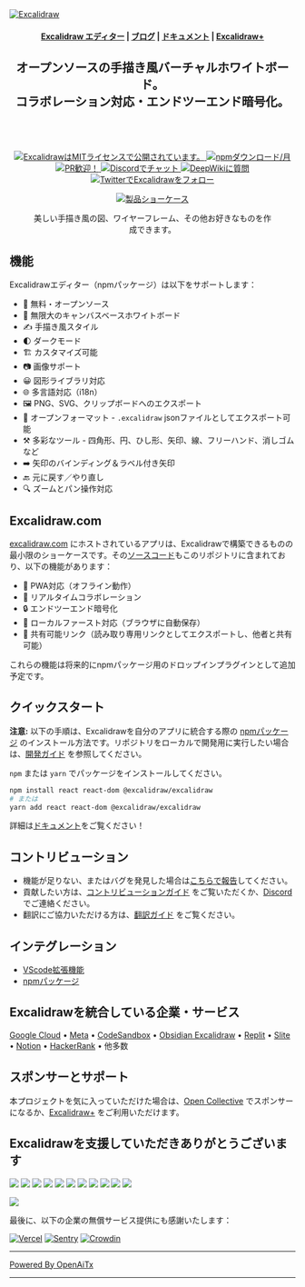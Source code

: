 <a href="https://excalidraw.com/" target="_blank" rel="noopener">
  <picture>
    <source media="(prefers-color-scheme: dark)" alt="Excalidraw" srcset="https://excalidraw.nyc3.cdn.digitaloceanspaces.com/github/excalidraw_github_cover_2_dark.png" />
    <img alt="Excalidraw" src="https://excalidraw.nyc3.cdn.digitaloceanspaces.com/github/excalidraw_github_cover_2.png" />
  </picture>
</a>

<h4 align="center">
  <a href="https://excalidraw.com">Excalidraw エディター</a> |
  <a href="https://plus.excalidraw.com/blog">ブログ</a> |
  <a href="https://docs.excalidraw.com">ドキュメント</a> |
  <a href="https://plus.excalidraw.com">Excalidraw+</a>
</h4>

<div align="center">
  <h2>
    オープンソースの手描き風バーチャルホワイトボード。 </br>
    コラボレーション対応・エンドツーエンド暗号化。 </br>
  <br />
  </h2>
</div>

<br />
<p align="center">
  <a href="https://github.com/excalidraw/excalidraw/blob/master/LICENSE">
    <img alt="ExcalidrawはMITライセンスで公開されています。" src="https://img.shields.io/badge/license-MIT-blue.svg"  />
  </a>
  <a href="https://www.npmjs.com/package/@excalidraw/excalidraw">
    <img alt="npmダウンロード/月" src="https://img.shields.io/npm/dm/@excalidraw/excalidraw"  />
  </a>
  <a href="https://docs.excalidraw.com/docs/introduction/contributing">
    <img alt="PR歓迎！" src="https://img.shields.io/badge/PRs-welcome-brightgreen.svg?style=flat"  />
  </a>
  <a href="https://discord.gg/UexuTaE">
    <img alt="Discordでチャット" src="https://img.shields.io/discord/723672430744174682?color=738ad6&label=Chat%20on%20Discord&logo=discord&logoColor=ffffff&widge=false"/>
  </a>
  <a href="https://deepwiki.com/excalidraw/excalidraw">
    <img alt="DeepWikiに質問" src="https://deepwiki.com/badge.svg" />
  </a>
  <a href="https://twitter.com/excalidraw">
    <img alt="TwitterでExcalidrawをフォロー" src="https://img.shields.io/twitter/follow/excalidraw.svg?label=follow+@excalidraw&style=social&logo=twitter"/>
  </a>
</p>

<div align="center">
  <figure>
    <a href="https://excalidraw.com" target="_blank" rel="noopener">
      <img src="https://excalidraw.nyc3.cdn.digitaloceanspaces.com/github%2Fproduct_showcase.png" alt="製品ショーケース" />
    </a>
    <figcaption>
      <p align="center">
        美しい手描き風の図、ワイヤーフレーム、その他お好きなものを作成できます。
      </p>
    </figcaption>
  </figure>
</div>

## 機能

Excalidrawエディター（npmパッケージ）は以下をサポートします：

- 💯&nbsp;無料・オープンソース
- 🎨&nbsp;無限大のキャンバスベースホワイトボード
- ✍️&nbsp;手描き風スタイル
- 🌓&nbsp;ダークモード
- 🏗️&nbsp;カスタマイズ可能
- 📷&nbsp;画像サポート
- 😀&nbsp;図形ライブラリ対応
- 🌐&nbsp;多言語対応（i18n）
- 🖼️&nbsp;PNG、SVG、クリップボードへのエクスポート
- 💾&nbsp;オープンフォーマット - `.excalidraw` jsonファイルとしてエクスポート可能
- ⚒️&nbsp;多彩なツール - 四角形、円、ひし形、矢印、線、フリーハンド、消しゴム など
- ➡️&nbsp;矢印のバインディング＆ラベル付き矢印
- 🔙&nbsp;元に戻す／やり直し
- 🔍&nbsp;ズームとパン操作対応

## Excalidraw.com

[excalidraw.com](https://excalidraw.com) にホストされているアプリは、Excalidrawで構築できるものの最小限のショーケースです。その[ソースコード](https://github.com/excalidraw/excalidraw/tree/master/excalidraw-app)もこのリポジトリに含まれており、以下の機能があります：

- 📡&nbsp;PWA対応（オフライン動作）
- 🤼&nbsp;リアルタイムコラボレーション
- 🔒&nbsp;エンドツーエンド暗号化
- 💾&nbsp;ローカルファースト対応（ブラウザに自動保存）
- 🔗&nbsp;共有可能リンク（読み取り専用リンクとしてエクスポートし、他者と共有可能）

これらの機能は将来的にnpmパッケージ用のドロップインプラグインとして追加予定です。

## クイックスタート

**注意:** 以下の手順は、Excalidrawを自分のアプリに統合する際の [npmパッケージ](https://www.npmjs.com/package/@excalidraw/excalidraw) のインストール方法です。リポジトリをローカルで開発用に実行したい場合は、[開発ガイド](https://docs.excalidraw.com/docs/introduction/development) を参照してください。

`npm` または `yarn` でパッケージをインストールしてください。

```bash
npm install react react-dom @excalidraw/excalidraw
# または
yarn add react react-dom @excalidraw/excalidraw
```

詳細は[ドキュメント](https://docs.excalidraw.com/docs/@excalidraw/excalidraw/installation)をご覧ください！

## コントリビューション

- 機能が足りない、またはバグを発見した場合は[こちらで報告](https://github.com/excalidraw/excalidraw/issues)してください。
- 貢献したい方は、[コントリビューションガイド](https://docs.excalidraw.com/docs/introduction/contributing) をご覧いただくか、[Discord](https://discord.gg/UexuTaE)でご連絡ください。
- 翻訳にご協力いただける方は、[翻訳ガイド](https://docs.excalidraw.com/docs/introduction/contributing#translating) をご覧ください。

## インテグレーション

- [VScode拡張機能](https://marketplace.visualstudio.com/items?itemName=pomdtr.excalidraw-editor)
- [npmパッケージ](https://www.npmjs.com/package/@excalidraw/excalidraw)

## Excalidrawを統合している企業・サービス

[Google Cloud](https://googlecloudcheatsheet.withgoogle.com/architecture) • [Meta](https://meta.com/) • [CodeSandbox](https://codesandbox.io/) • [Obsidian Excalidraw](https://github.com/zsviczian/obsidian-excalidraw-plugin) • [Replit](https://replit.com/) • [Slite](https://slite.com/) • [Notion](https://notion.so/) • [HackerRank](https://www.hackerrank.com/) • 他多数

## スポンサーとサポート

本プロジェクトを気に入っていただけた場合は、[Open Collective](https://opencollective.com/excalidraw) でスポンサーになるか、[Excalidraw+](https://plus.excalidraw.com/) をご利用いただけます。

## Excalidrawを支援していただきありがとうございます

[<img src="https://opencollective.com/excalidraw/tiers/sponsors/0/avatar.svg?avatarHeight=120"/>](https://opencollective.com/excalidraw/tiers/sponsors/0/website) [<img src="https://opencollective.com/excalidraw/tiers/sponsors/1/avatar.svg?avatarHeight=120"/>](https://opencollective.com/excalidraw/tiers/sponsors/1/website) [<img src="https://opencollective.com/excalidraw/tiers/sponsors/2/avatar.svg?avatarHeight=120"/>](https://opencollective.com/excalidraw/tiers/sponsors/2/website) [<img src="https://opencollective.com/excalidraw/tiers/sponsors/3/avatar.svg?avatarHeight=120"/>](https://opencollective.com/excalidraw/tiers/sponsors/3/website) [<img src="https://opencollective.com/excalidraw/tiers/sponsors/4/avatar.svg?avatarHeight=120"/>](https://opencollective.com/excalidraw/tiers/sponsors/4/website) [<img src="https://opencollective.com/excalidraw/tiers/sponsors/5/avatar.svg?avatarHeight=120"/>](https://opencollective.com/excalidraw/tiers/sponsors/5/website) [<img src="https://opencollective.com/excalidraw/tiers/sponsors/6/avatar.svg?avatarHeight=120"/>](https://opencollective.com/excalidraw/tiers/sponsors/6/website) [<img src="https://opencollective.com/excalidraw/tiers/sponsors/7/avatar.svg?avatarHeight=120"/>](https://opencollective.com/excalidraw/tiers/sponsors/7/website) [<img src="https://opencollective.com/excalidraw/tiers/sponsors/8/avatar.svg?avatarHeight=120"/>](https://opencollective.com/excalidraw/tiers/sponsors/8/website) [<img src="https://opencollective.com/excalidraw/tiers/sponsors/9/avatar.svg?avatarHeight=120"/>](https://opencollective.com/excalidraw/tiers/sponsors/9/website) [<img src="https://opencollective.com/excalidraw/tiers/sponsors/10/avatar.svg?avatarHeight=120"/>](https://opencollective.com/excalidraw/tiers/sponsors/10/website)

<a href="https://opencollective.com/excalidraw#category-CONTRIBUTE" target="_blank"><img src="https://opencollective.com/excalidraw/tiers/backers.svg?avatarHeight=32"/></a>

最後に、以下の企業の無償サービス提供にも感謝いたします：

[![Vercel](./.github/assets/vercel.svg)](https://vercel.com) [![Sentry](./.github/assets/sentry.svg)](https://sentry.io) [![Crowdin](./.github/assets/crowdin.svg)](https://crowdin.com)

---

[Powered By OpenAiTx](https://github.com/OpenAiTx/OpenAiTx)

---